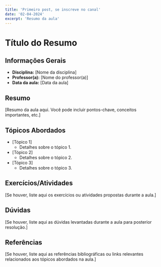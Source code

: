 ```yaml
---
title: 'Primeiro post, se inscreve no canal'
date: '02-04-2024'
excerpt: 'Resumo da aula'
---
```


# Título do Resumo

## Informações Gerais
- **Disciplina:** [Nome da disciplina]
- **Professor(a):** [Nome do professor(a)]
- **Data da aula:** [Data da aula]

## Resumo
[Resumo da aula aqui. Você pode incluir pontos-chave, conceitos importantes, etc.]

## Tópicos Abordados
- [Tópico 1]
  - Detalhes sobre o tópico 1.
- [Tópico 2]
  - Detalhes sobre o tópico 2.
- [Tópico 3]
  - Detalhes sobre o tópico 3.

## Exercícios/Atividades
[Se houver, liste aqui os exercícios ou atividades propostas durante a aula.]

## Dúvidas
[Se houver, liste aqui as dúvidas levantadas durante a aula para posterior resolução.]

## Referências
[Se houver, liste aqui as referências bibliográficas ou links relevantes relacionados aos tópicos abordados na aula.]
